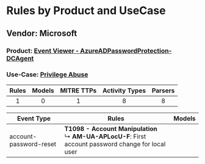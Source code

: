 Rules by Product and UseCase
============================
Vendor: Microsoft
-----------------
### Product: [Event Viewer - AzureADPasswordProtection-DCAgent](../ds_microsoft_event_viewer_-_azureadpasswordprotection-dcagent.md)
### Use-Case: [Privilege Abuse](../../../../UseCases/uc_privilege_abuse.md)

| Rules | Models | MITRE TTPs | Activity Types | Parsers |
|:-----:|:------:|:----------:|:--------------:|:-------:|
|   1   |   0    |     1      |       8        |    8    |

| Event Type    | Rules    | Models |
| ---- | ---- | ------ |
| account-password-reset | <b>T1098 - Account Manipulation</b><br> ↳ <b>AM-UA-APLocU-F</b>: First account password change for local user |        |